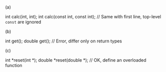 (a)

int calc(int, int);
int calc(const int, const int);  // Same with first line, top-level `const` are ignored

(b)

int get();
double get();  // Error, differ only on return types

(c)

int *reset(int *);
double *reset(double *);  // OK, define an overloaded function
